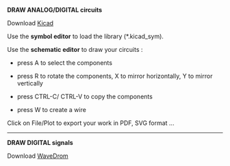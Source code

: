 **DRAW ANALOG/DIGITAL circuits**

Download [Kicad](https://github.com/KiCad)

Use the **symbol editor** to load the library (*.kicad_sym).

Use the **schematic editor** to draw your circuits :
*  press A to select the components 

*  press R to rotate the components, X to mirror horizontally, Y to mirror vertically 

*  press CTRL-C/ CTRL-V to copy the components 

*  press W to create a wire 

Click on File/Plot to export your work in PDF, SVG format ... 

___________________________________________________________________
**DRAW DIGITAL signals** 

Download [WaveDrom](https://github.com/wavedrom/wavedrom)
